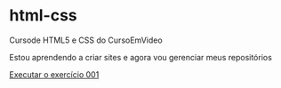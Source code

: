 # html-css
 Cursode HTML5 e CSS do CursoEmVideo

 Estou aprendendo a criar sites e agora vou gerenciar meus repositórios

 <a href="https://dkaizerant.github.io/html-css/exercícios/ex001/index.html">Executar o exercício 001</a>
